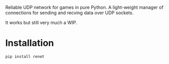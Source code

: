 Reliable UDP network for games in pure Python. A light-weight manager of connections for sending and recving data over UDP sockets. 

It works but still very much a WIP.

# Installation

`pip install renet`